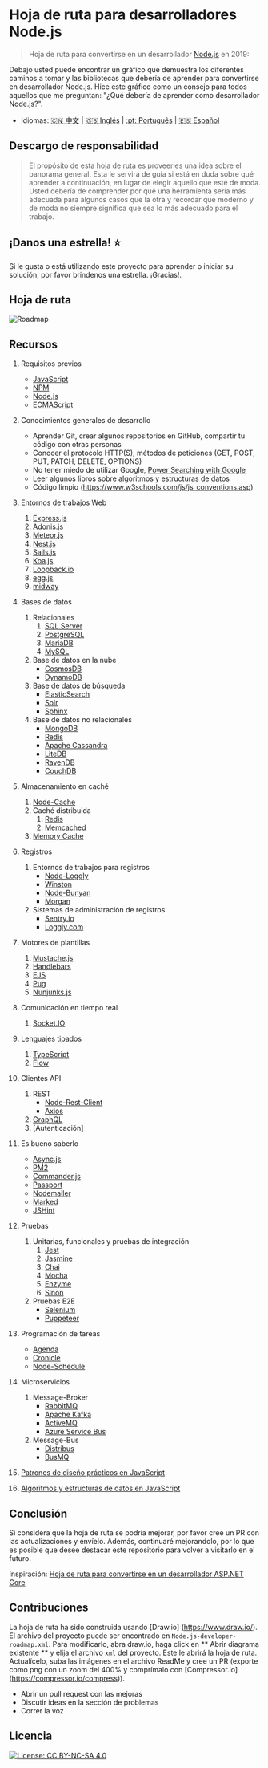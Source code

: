 # Hoja de ruta para desarrolladores Node.js

> Hoja de ruta para convertirse en un desarrollador [Node.js](https://nodejs.org/en/) en 2019:

Debajo usted puede encontrar un gráfico que demuestra los diferentes caminos a tomar y las bibliotecas que debería de aprender para convertirse en desarrollador Node.js. Hice este gráfico como un consejo para todos aquellos que me preguntan: "¿Qué debería de aprender como desarrollador Node.js?".

- Idiomas: [:cn: 中文](ReadMe-CN.md) | [:uk: Inglés](/ReadMe.md) | [:pt: Português](/ReadMe-PT.md) | [:es: Español](/ReadMe-ES.md)

## Descargo de responsabilidad

> El propósito de esta hoja de ruta es proveerles una idea sobre el panorama general. Esta le servirá de guía si está en duda sobre qué aprender a continuación, en lugar de elegir aquello que esté de moda. Usted debería de comprender por qué una herramienta sería más adecuada para algunos casos que la otra y recordar que moderno y de moda no siempre significa que sea lo más adecuado para el trabajo.

## ¡Danos una estrella! :star:

Si le gusta o está utilizando este proyecto para aprender o iniciar su solución, por favor brindenos una estrella. ¡Gracias!.

## Hoja de ruta

![Roadmap](./Node.js-developer-roadmap-es.png)

## Recursos

1. Requisitos previos

   - [JavaScript](https://www.w3schools.com/js/)
   - [NPM](https://docs.npmjs.com/)
   - [Node.js](https://nodejs.org/en/docs/)
   - [ECMAScript](https://www.w3schools.com/js/js_versions.asp)

2. Conocimientos generales de desarrollo

   - Aprender Git, crear algunos repositorios en GitHub, compartir tu código con otras personas
   - Conocer el protocolo HTTP(S), métodos de peticiones (GET, POST, PUT, PATCH, DELETE, OPTIONS)
   - No tener miedo de utilizar Google, [Power Searching with Google](http://www.powersearchingwithgoogle.com/)
   - Leer algunos libros sobre algoritmos y estructuras de datos
   - Código limpio (https://www.w3schools.com/js/js_conventions.asp)

3. Entornos de trabajos Web

   1. [Express.js](https://expressjs.com/)
   2. [Adonis.js](https://adonisjs.com/)
   3. [Meteor.js](https://www.meteor.com/)
   4. [Nest.js](https://nestjs.com/)
   5. [Sails.js](https://sailsjs.com/)
   6. [Koa.js](https://koajs.com/)
   7. [Loopback.io](https://loopback.io/)
   8. [egg.js](https://eggjs.org/en/index.html)
   9. [midway](https://midwayjs.org/midway/en/)

4. Bases de datos

   1. Relacionales
      1. [SQL Server](https://www.microsoft.com/en-us/sql-server/sql-server-2017)
      2. [PostgreSQL](https://www.postgresql.org/)
      3. [MariaDB](https://mariadb.org/)
      4. [MySQL](https://www.mysql.com/)
   2. Base de datos en la nube
      - [CosmosDB](https://docs.microsoft.com/en-us/azure/cosmos-db)
      - [DynamoDB](https://aws.amazon.com/dynamodb/)
   3. Base de datos de búsqueda
      - [ElasticSearch](https://www.elastic.co/)
      - [Solr](http://lucene.apache.org/solr/)
      - [Sphinx](http://sphinxsearch.com/)
   4. Base de datos no relacionales
      - [MongoDB](https://www.mongodb.com/)
      - [Redis](https://redis.io/)
      - [Apache Cassandra](http://cassandra.apache.org/)
      - [LiteDB](https://github.com/mbdavid/LiteDB)
      - [RavenDB](https://github.com/ravendb/ravendb)
      - [CouchDB](http://couchdb.apache.org/)

5. Almacenamiento en caché

   1. [Node-Cache](https://www.npmjs.com/package/node-cache)
   2. Caché distribuida
      1. [Redis](https://redis.io/)
      2. [Memcached](https://memcached.org/)
   3. [Memory Cache](https://www.npmjs.com/package/memory-cache)

6. Registros

   1. Entornos de trabajos para registros
      - [Node-Loggly](https://www.loggly.com/docs/node-js-logs-2/)
      - [Winston](https://github.com/winstonjs/winston)
      - [Node-Bunyan](https://github.com/trentm/node-bunyan)
      - [Morgan](https://github.com/expressjs/morgan)
   2. Sistemas de administración de registros
      - [Sentry.io](http://sentry.io)
      - [Loggly.com](https://loggly.com)

7. Motores de plantillas
   1. [Mustache.js](https://mustache.github.io/)
   2. [Handlebars](https://handlebarsjs.com/)
   3. [EJS](https://ejs.co/)
   4. [Pug](https://pugjs.org/api/getting-started.html)
   5. [Nunjunks.js](https://mozilla.github.io/nunjucks/)

8. Comunicación en tiempo real

   1. [Socket.IO](https://socket.io/)

9. Lenguajes tipados

   1. [TypeScript](https://www.typescriptlang.org/)
   2. [Flow](https://flow.org/)

10. Clientes API

    1. REST
       - [Node-Rest-Client](https://www.npmjs.com/package/node-rest-client)
       - [Axios](https://github.com/axios/axios)
    2. [GraphQL](https://graphql.org/)
    3. [Autenticación]

11. Es bueno saberlo

    - [Async.js](https://caolan.github.io/async/)
    - [PM2](http://pm2.keymetrics.io/)
    - [Commander.js](https://github.com/tj/commander.js/)
    - [Passport](http://www.passportjs.org/)
    - [Nodemailer](https://nodemailer.com/about/)
    - [Marked](https://marked.js.org/#/README.md#README.md)
    - [JSHint](https://github.com/jshint/jshint)

12. Pruebas

    1. Unitarias, funcionales y pruebas de integración
       1. [Jest](https://jestjs.io/)
       2. [Jasmine](https://jasmine.github.io/)
       3. [Chai](https://www.chaijs.com/)
       4. [Mocha](https://mochajs.org/)
       5. [Enzyme](https://github.com/airbnb/enzyme)
       6. [Sinon](https://sinonjs.org/)
    2. Pruebas E2E
       - [Selenium](https://help.crossbrowsertesting.com/selenium-testing/getting-started/javascript/)
       - [Puppeteer](https://github.com/GoogleChrome/puppeteer)

13. Programación de tareas

    - [Agenda](https://github.com/agenda/agenda)
    - [Cronicle](https://github.com/jhuckaby/Cronicle)
    - [Node-Schedule](https://www.npmjs.com/package/node-schedule)

14. Microservicios

    1. Message-Broker
       - [RabbitMQ](https://www.rabbitmq.com/tutorials/tutorial-one-javascript.html)
       - [Apache Kafka](https://www.npmjs.com/package/kafka-node)
       - [ActiveMQ](https://github.com/apache/activemq)
       - [Azure Service Bus](https://docs.microsoft.com/en-us/azure/service-bus-messaging/service-bus-messaging-overview)
    2. Message-Bus
       - [Distribus](https://distribus.com/)
       - [BusMQ](https://github.com/capriza/node-busmq)

15. [Patrones de diseño prácticos en JavaScript](https://www.pluralsight.com/courses/javascript-practical-design-patterns)
16. [Algoritmos y estructuras de datos en JavaScript](https://github.com/trekhleb/javascript-algorithms/)

## Conclusión

Si considera que la hoja de ruta se podría mejorar, por favor cree un PR con las actualizaciones y envíelo. Además, continuaré mejorandolo, por lo que es posible que desee destacar este repositorio para volver a visitarlo en el futuro.

Inspiración: [Hoja de ruta para convertirse en un desarrollador ASP.NET Core](https://github.com/MoienTajik/AspNetCore-Developer-Roadmap)

## Contribuciones

La hoja de ruta ha sido construida usando [Draw.io] (https://www.draw.io/). El archivo del proyecto puede ser encontrado en `Node.js-developer-roadmap.xml`. Para modificarlo, abra draw.io, haga click en ** Abrir diagrama existente ** y elija el archivo `xml` del proyecto. Este le abrirá la hoja de ruta. Actualícelo, suba las imágenes en el archivo ReadMe y cree un PR (exporte como png con un zoom del 400% y comprímalo con [Compressor.io] (https://compressor.io/compress)).

- Abrir un pull request con las mejoras
- Discutir ideas en la sección de problemas
- Correr la voz

## Licencia

[![License: CC BY-NC-SA 4.0](https://img.shields.io/badge/License-CC%20BY--NC--SA%204.0-lightgrey.svg)](https://creativecommons.org/licenses/by-nc-sa/4.0/)

